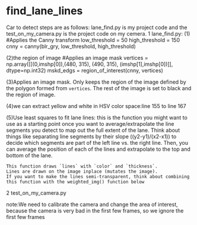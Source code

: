 # find_lane_lines
Car to detect steps are as follows:
lane_find.py is my project code and the test_on_my_camera.py is the project code on my cemera.
1 lane_find.py:
(1) #Applies the Canny transform
    low_threshold = 50
    high_threshold = 150
    cnny = canny(blr_gry, low_threshold, high_threshold)

(2)the region of image
    #Applies an image mask
    vertices = np.array([[(0,imshp[0]),(480, 315), (490, 315), (imshp[1],imshp[0])]], dtype=np.int32)
    mskd_edgs = region_of_interest(cnny, vertices)

(3)Applies an image mask.
    Only keeps the region of the image defined by the polygon  formed from `vertices`. The rest of the image is set to black and the region of image.

(4)we can extract yellow and white in HSV color space:line 155 to line 167

(5)Use least squares to fit lane lines:
    this is the function you might want to use as a starting point once you want to 
    average/extrapolate the line segments you detect to map out the full
    extent of the lane.
    Think about things like separating line segments by their 
    slope ((y2-y1)/(x2-x1)) to decide which segments are part of the left
    line vs. the right line.  Then, you can average the position of each of 
    the lines and extrapolate to the top and bottom of the lane.
    
    This function draws `lines` with `color` and `thickness`.    
    Lines are drawn on the image inplace (mutates the image).
    If you want to make the lines semi-transparent, think about combining
    this function with the weighted_img() function below



2 test_on_my_camera.py

note:We need to calibrate the camera and change the area of interest, because the camera is very bad in the first few frames, so we ignore the first few frames
